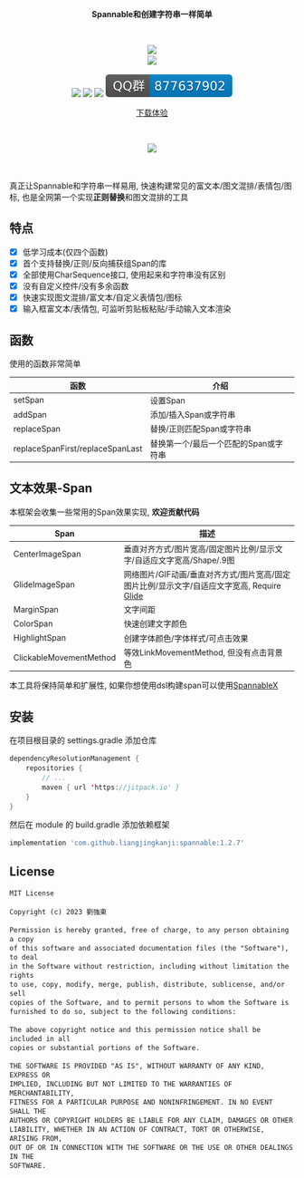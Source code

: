 <p align="center"> <strong>Spannable和创建字符串一样简单</strong> </p>

<br>
<p align="center">
<img src="https://raw.githubusercontent.com/liangjingkanji/spannable/master/preview_img.png" width="450"/><br>
<img src="https://user-images.githubusercontent.com/21078112/184396518-4022db12-0fa9-48a0-97c1-22960db9362b.png" width="350"/>
</p>

<p align="center">
<a href="https://jitpack.io/#liangjingkanji/spannable"><img src="https://jitpack.io/v/liangjingkanji/spannable.svg"/></a>
<img src="https://img.shields.io/badge/language-kotlin-orange.svg"/>
<img src="https://img.shields.io/badge/license-MIT-blue"/>
<img src="https://raw.githubusercontent.com/liangjingkanji/liangjingkanji/master/img/group.svg"/>
</p>

<p align="center">
<a href="https://github.com/liangjingkanji/spannable/releases/latest/download/spannale-sample.apk">下载体验</a>
</p>

<br>
<p align="center">
<img src="https://user-images.githubusercontent.com/21078112/163671712-0a8644b3-8875-489e-a1e5-f8f3215ff4fc.png" width="550"/>
</p>
<br>

真正让Spannable和字符串一样易用, 快速构建常见的富文本/图文混排/表情包/图标, 也是全网第一个实现**正则替换**和图文混排的工具

## 特点

- [x] 低学习成本(仅四个函数)
- [x] 首个支持替换/正则/反向捕获组Span的库
- [x] 全部使用CharSequence接口, 使用起来和字符串没有区别
- [x] 没有自定义控件/没有多余函数
- [x] 快速实现图文混排/富文本/自定义表情包/图标
- [x] 输入框富文本/表情包, 可监听剪贴板粘贴/手动输入文本渲染

## 函数

使用的函数非常简单

| 函数             | 介绍                                    |
| ---------------- | --------------------------------------- |
| setSpan          | 设置Span                                |
| addSpan          | 添加/插入Span或字符串                   |
| replaceSpan      | 替换/正则匹配Span或字符串               |
| replaceSpanFirst/replaceSpanLast | 替换第一个/最后一个匹配的Span或字符串 |

## 文本效果-Span
本框架会收集一些常用的Span效果实现, **欢迎贡献代码**

| Span | 描述 |
|-|-|
| CenterImageSpan | 垂直对齐方式/图片宽高/固定图片比例/显示文字/自适应文字宽高/Shape/.9图 |
| GlideImageSpan | 网络图片/GIF动画/垂直对齐方式/图片宽高/固定图片比例/显示文字/自适应文字宽高, Require [Glide](https://github.com/bumptech/glide) |
| MarginSpan | 文字间距 |
| ColorSpan | 快速创建文字颜色 |
| HighlightSpan | 创建字体颜色/字体样式/可点击效果 |
| ClickableMovementMethod | 等效LinkMovementMethod, 但没有点击背景色 |



本工具将保持简单和扩展性, 如果你想使用dsl构建span可以使用[SpannableX](https://github.com/TxcA/SpannableX)

## 安装

在项目根目录的 settings.gradle 添加仓库

```kotlin
dependencyResolutionManagement {
    repositories {
        // ...
        maven { url 'https://jitpack.io' }
    }
}
```

然后在 module 的 build.gradle 添加依赖框架

```groovy
implementation 'com.github.liangjingkanji:spannable:1.2.7'
```



## License

```
MIT License

Copyright (c) 2023 劉強東

Permission is hereby granted, free of charge, to any person obtaining a copy
of this software and associated documentation files (the "Software"), to deal
in the Software without restriction, including without limitation the rights
to use, copy, modify, merge, publish, distribute, sublicense, and/or sell
copies of the Software, and to permit persons to whom the Software is
furnished to do so, subject to the following conditions:

The above copyright notice and this permission notice shall be included in all
copies or substantial portions of the Software.

THE SOFTWARE IS PROVIDED "AS IS", WITHOUT WARRANTY OF ANY KIND, EXPRESS OR
IMPLIED, INCLUDING BUT NOT LIMITED TO THE WARRANTIES OF MERCHANTABILITY,
FITNESS FOR A PARTICULAR PURPOSE AND NONINFRINGEMENT. IN NO EVENT SHALL THE
AUTHORS OR COPYRIGHT HOLDERS BE LIABLE FOR ANY CLAIM, DAMAGES OR OTHER
LIABILITY, WHETHER IN AN ACTION OF CONTRACT, TORT OR OTHERWISE, ARISING FROM,
OUT OF OR IN CONNECTION WITH THE SOFTWARE OR THE USE OR OTHER DEALINGS IN THE
SOFTWARE.
```
